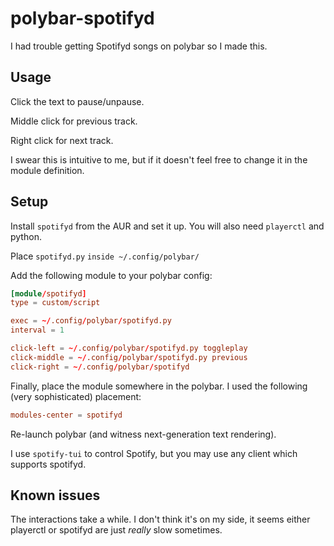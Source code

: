 # polybar-spotifyd
I had trouble getting Spotifyd songs on polybar so I made this.

## Usage
Click the text to pause/unpause.

Middle click for previous track.

Right click for next track.

I swear this is intuitive to me, but if it doesn't feel free to change it in the module definition.

## Setup
Install `spotifyd` from the AUR and set it up. You will also need `playerctl` and python.

Place `spotifyd.py` `inside ~/.config/polybar/`

Add the following module to your polybar config:
```toml
[module/spotifyd]
type = custom/script

exec = ~/.config/polybar/spotifyd.py
interval = 1

click-left = ~/.config/polybar/spotifyd.py toggleplay
click-middle = ~/.config/polybar/spotifyd.py previous
click-right = ~/.config/polybar/spotifyd
```

Finally, place the module somewhere in the polybar.
I used the following (very sophisticated) placement:
```toml
modules-center = spotifyd
```
Re-launch polybar (and witness next-generation text rendering).

I use `spotify-tui` to control Spotify, but you may use any client which supports spotifyd.

## Known issues
The interactions take a while. I don't think it's on my side, it seems either playerctl or spotifyd are just *really* slow sometimes.

